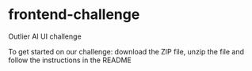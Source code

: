 # frontend-challenge
Outlier AI UI challenge

To get started on our challenge: download the ZIP file, unzip the file and follow the instructions in the README
